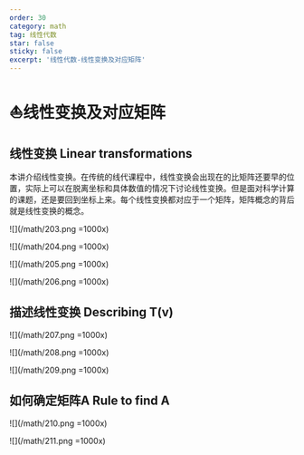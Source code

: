 ```yaml
---
order: 30
category: math
tag: 线性代数
star: false
sticky: false
excerpt: '线性代数-线性变换及对应矩阵'
---
```


# :boat:线性变换及对应矩阵
## 线性变换 Linear transformations
本讲介绍线性变换。在传统的线代课程中，线性变换会出现在的比矩阵还要早的位置，实际上可以在脱离坐标和具体数值的情况下讨论线性变换。但是面对科学计算的课题，还是要回到坐标上来。每个线性变换都对应于一个矩阵，矩阵概念的背后就是线性变换的概念。

![](/math/203.png =1000x)

![](/math/204.png =1000x)

![](/math/205.png =1000x)

![](/math/206.png =1000x)

## 描述线性变换 Describing T(v)

![](/math/207.png =1000x)

![](/math/208.png =1000x)

![](/math/209.png =1000x)

## 如何确定矩阵A Rule to find A

![](/math/210.png =1000x)

![](/math/211.png =1000x)